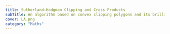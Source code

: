 ```yaml
---
title: Sutherland–Hodgman Clipping and Cross Products
subTitle: An algorithm based on convex clipping polygons and its brilliant use of cross products
cover: LA.png
category: "Maths"
---
```



